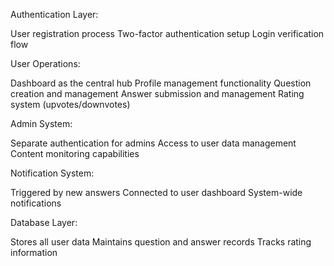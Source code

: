 Authentication Layer:

User registration process
Two-factor authentication setup
Login verification flow


User Operations:

Dashboard as the central hub
Profile management functionality
Question creation and management
Answer submission and management
Rating system (upvotes/downvotes)


Admin System:

Separate authentication for admins
Access to user data management
Content monitoring capabilities


Notification System:

Triggered by new answers
Connected to user dashboard
System-wide notifications


Database Layer:

Stores all user data
Maintains question and answer records
Tracks rating information
